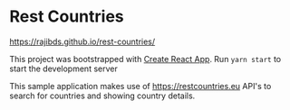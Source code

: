 # Rest Countries

https://rajibds.github.io/rest-countries/

This project was bootstrapped with [Create React App](https://github.com/facebook/create-react-app).
Run `yarn start` to start the development server

This sample application makes use of https://restcountries.eu API's to search for countries and showing country
details.
